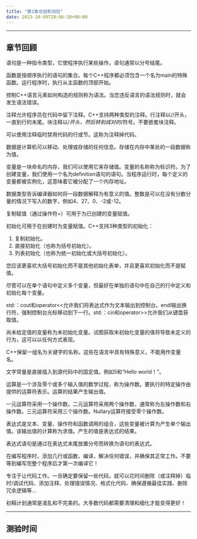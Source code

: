 ```yaml
---
title: "第1章总结和测验"
date: 2023-10-09T20:06:10+08:00
---
```


***
## 章节回顾

语句是一种指令类型，它使程序执行某些操作。语句通常以分号结尾。

函数是按顺序执行的语句的集合。每个C++程序都必须包含一个名为main的特殊函数。运行程序时，执行从主函数的顶部开始。

控制C++语言元素如何构造的规则称为语法。当您违反语言的语法规则时，就会发生语法错误。

注释允许程序员在代码中留下注释。C++支持两种类型的注释。行注释以//开头，一直到行的末尾。块注释以/*开头，然后转到成对的*/符号。不要嵌套块注释。

可以使用注释临时禁用代码的行或节。这称为注释掉代码。

数据是计算机可以移动、处理或存储的任何信息。存储在内存中某处的一段数据称为值。

变量是一块命名的内存，我们可以使用它来存储值。变量的名称称为标识符。为了创建变量，我们使用一个名为definition语句的语句。当程序运行时，每个定义的变量都被实例化，这意味着它被分配了一个内存地址。

数据类型告诉编译器如何将一段数据解释为有意义的值。整数是可以在没有分数分量的情况下写入的数字，例如4、27、0、-2或-12。

复制赋值（通过操作符=）可用于为已创建的变量赋值。

初始化可用于在创建时为变量赋值。C++支持3种类型的初始化：

1. 复制初始化。
2. 直接初始化（也称为括号初始化）。
3. 列表初始化（也称为统一初始化或大括号初始化）。


您应该更喜欢大括号初始化而不是其他初始化表单，并且更喜欢初始化而不是赋值。

尽管可以在单个语句中定义多个变量，但最好在单独的语句中在自己的行中定义和初始化每个变量。

std:：cout和operator<<允许我们将表达式作为文本输出到控制台。endl输出换行符，强制控制台光标移动到下一行。std:：cin和operator>>允许我们从键盘获取值。

尚未给定值的变量称为未初始化变量。试图获取未初始化变量的值将导致未定义的行为，这可以以任何方式表现。

C++保留一组名为关键字的名称。这些在语言中具有特殊意义，不能用作变量名。

文字常量是直接插入到源代码中的固定值。例如5和“Hello world！”。

运算是一个涉及零个或多个输入值的数学过程，称为操作数。要执行的特定操作由提供的运算符表示。运算的结果产生输出值。

一元运算符采用一个操作数。二元运算符采用两个操作数，通常称为左操作数和右操作数。三元运算符采用三个操作数。Nullary运算符接受零个操作数。

表达式是文本、变量、操作符和函数调用的组合，这些变量被计算为产生单个输出值。该输出值的计算称为求值。产生的值是表达式的结果。

表达式语句是通过在表达式末尾放置分号而转换为语句的表达式。

在编写程序时，添加几行或函数，编译，解决任何错误，并确保其正常工作。不要等到编写完整个程序后才第一次编译它！

专注于让代码工作。一旦确定要保留一些代码，就可以花时间删除（或注释掉）临时/调试代码、添加注释、处理错误情况、格式化代码、确保遵循最佳实践、删除冗余逻辑等…

初稿计划通常是凌乱和不完美的。大多数代码都需要清理和细化才能变得更好！

***
## 测验时间

